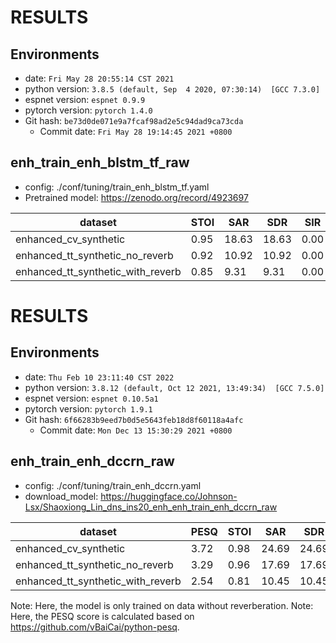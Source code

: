 <!-- Generated by ./scripts/utils/show_enh_score.sh -->
# RESULTS
## Environments
- date: `Fri May 28 20:55:14 CST 2021`
- python version: `3.8.5 (default, Sep  4 2020, 07:30:14)  [GCC 7.3.0]`
- espnet version: `espnet 0.9.9`
- pytorch version: `pytorch 1.4.0`
- Git hash: `be73d0de071e9a7fcaf98ad2e5c94dad9ca73cda`
  - Commit date: `Fri May 28 19:14:45 2021 +0800`


## enh_train_enh_blstm_tf_raw

 - config: ./conf/tuning/train_enh_blstm_tf.yaml
 - Pretrained model: https://zenodo.org/record/4923697

| dataset                           | STOI | SAR   | SDR   | SIR  |
| --------------------------------- | ---- | ----- | ----- | ---- |
| enhanced_cv_synthetic             | 0.95 | 18.63 | 18.63 | 0.00 |
| enhanced_tt_synthetic_no_reverb   | 0.92 | 10.92 | 10.92 | 0.00 |
| enhanced_tt_synthetic_with_reverb | 0.85 | 9.31  | 9.31  | 0.00 |

<!-- Generated by ./scripts/utils/show_enh_score.sh -->
# RESULTS
## Environments
- date: `Thu Feb 10 23:11:40 CST 2022`
- python version: `3.8.12 (default, Oct 12 2021, 13:49:34)  [GCC 7.5.0]`
- espnet version: `espnet 0.10.5a1`
- pytorch version: `pytorch 1.9.1`
- Git hash: `6f66283b9eed7b0d5e5643feb18d8f60118a4afc`
  - Commit date: `Mon Dec 13 15:30:29 2021 +0800`


## enh_train_enh_dccrn_raw

- config: ./conf/tuning/train_enh_dccrn.yaml
- download_model: https://huggingface.co/Johnson-Lsx/Shaoxiong_Lin_dns_ins20_enh_enh_train_enh_dccrn_raw

| dataset                           | PESQ | STOI | SAR   | SDR   | SIR  | SI_SNR |
| --------------------------------- | ---- | ---- | ----- | ----- | ---- | ------ |
| enhanced_cv_synthetic             | 3.72 | 0.98 | 24.69 | 24.69 | 0.00 | 24.22  |
| enhanced_tt_synthetic_no_reverb   | 3.29 | 0.96 | 17.69 | 17.69 | 0.00 | 17.50  |
| enhanced_tt_synthetic_with_reverb | 2.54 | 0.81 | 10.45 | 10.45 | 0.00 | 9.72   |

Note: Here, the model is only trained on data without reverberation.
Note: Here, the PESQ score is calculated based on https://github.com/vBaiCai/python-pesq.

